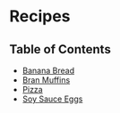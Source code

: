# Recipes

## Table of Contents

- [Banana Bread](https://github.com/gabrie30/recipes/blob/main/all/banana-bread.md)
- [Bran Muffins](https://github.com/gabrie30/recipes/blob/main/all/bran-muffins.md)
- [Pizza]((https://github.com/gabrie30/recipes/blob/main/all/pizza.md))
- [Soy Sauce Eggs](https://github.com/gabrie30/recipes/blob/main/all/soy-sauce-eggs.md)

